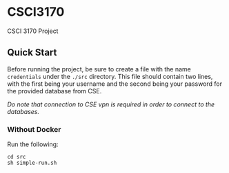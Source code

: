 # CSCI3170

CSCI 3170 Project

## Quick Start

Before running the project, be sure to create a file with the name `credentials` under the `./src` directory. This file should contain two lines, with the first being your username and the second being your password for the provided database from CSE.

_Do note that connection to CSE vpn is required in order to connect to the databases._

### Without Docker

Run the following:

```
cd src
sh simple-run.sh
```
